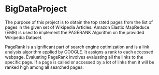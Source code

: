 # BigDataProject

The purpose of this project is to obtain the top rated pages from the list of pages in the given set of Wikipedia Articles. Amazon Elastic MapReduce (EMR) is used to implement the PAGERANK Algorithm on the provided Wikipedia Dataset.

PageRank is a significant part of search engine optimization and is a link analysis algorithm applied by GOOGLE. It assigns a rank to each accessed webpage. 
 Evaluating PageRank involves evaluating all the links to the specific page. If a page is called or accessed by a lot of links then it will be ranked high among all searched pages.










